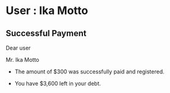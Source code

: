 User : Ika Motto
=============

Successful Payment
---------------------

Dear user

Mr. Ika Motto

* The amount of $300 was successfully paid and registered.

* You have $3,600 left in your debt.
  
  ##
